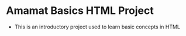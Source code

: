 # Amamat Basics HTML Project 

- This is an introductory project used to learn basic concepts in HTML
